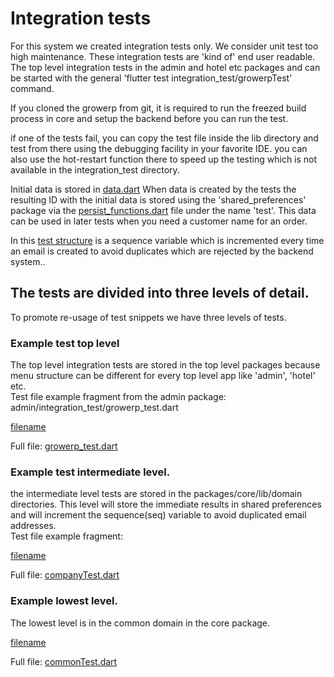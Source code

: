 # Integration tests

For this system we created integration tests only. We consider unit test too high maintenance. These integration tests are 'kind of' end user readable. The top level integration tests in the admin and hotel etc packages and can be started with the general 'flutter test integration_test/growerpTest' command.

If you cloned the growerp from git, it is required to run the freezed build process in core and setup the backend before you can run the test.

if one of the tests fail, you can copy the test file inside the lib directory and test from there using the debugging facility in your favorite IDE. you can also use the hot-restart function there to speed up the testing which is not available in the integration_test directory.


Initial data is stored in [data.dart](https://raw.githubusercontent.com/growerp/growerp/master/packages/core/lib/domains/common/integration_test/data.dart) When data is created by the tests the resulting ID with the initial data is stored using the 'shared_preferences' package via the [persist_functions.dart](https://raw.githubusercontent.com/growerp/growerp/master/packages/core/lib/domains/common/functions/persist_functions.dart) file under the name 'test'. This data can be used in later tests when you need a customer name for an order.

In this [test structure](https://raw.githubusercontent.com/growerp/growerp/master/packages/core/lib/domains/common/models/save_test_model.dart) is a sequence variable which is incremented every time an email is created to avoid duplicates which are rejected by the backend system..


## The tests are divided into three levels of detail.
To promote re-usage of test snippets we have three levels of tests.

### Example test top level
The top level integration tests are stored in the top level packages because menu structure can be different for every top level app like 'admin', 'hotel' etc.  
Test file example fragment from the admin package: admin/integration_test/growerp_test.dart

[filename](https://raw.githubusercontent.com/growerp/growerp/master/packages/admin/integration_test/growerp_test.dart ':include :type=code :fragment=createCompany')

Full file: [growerp_test.dart](https://raw.githubusercontent.com/growerp/growerp/master/packages/admin/integration_test/growerp_test.dart)

### Example test intermediate level.
the intermediate level tests are stored in the packages/core/lib/domain directories. This level will store the immediate results in shared preferences and will increment the sequence(seq) variable to avoid duplicated email addresses.  
Test file example fragment:

[filename](https://raw.githubusercontent.com/growerp/growerp/master/packages/core/lib/domains/users/integration_test/companyTest.dart ':include :type=code :fragment=newCompany')

Full file: [companyTest.dart](https://raw.githubusercontent.com/growerp/growerp/master/packages/core/lib/domains/users/integration_test/companyTest.dart)

### Example lowest level.
The lowest level is in the common domain in the core package.

[filename](https://raw.githubusercontent.com/growerp/growerp/master/packages/core/lib/domains/common/integration_test/commonTest.dart ':include :type=code :fragment=lowLevel')

Full file: [commonTest.dart](https://raw.githubusercontent.com/growerp/growerp/master/packages/core/lib/domains/common/integration_test/commonTest.dart)
